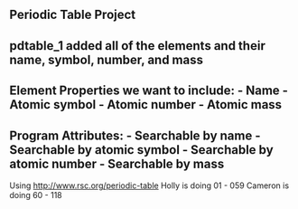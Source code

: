 Periodic Table Project
--------------------------------------------------
pdtable_1 
	added all of the elements and their name, symbol, number, and mass
--------------------------------------------------
Element Properties we want to include:
	- Name
	- Atomic symbol
	- Atomic number
	- Atomic mass
--------------------------------------------------
Program Attributes:
	- Searchable by name
	- Searchable by atomic symbol
	- Searchable by atomic number
	- Searchable by mass
--------------------------------------------------	
Using
http://www.rsc.org/periodic-table
Holly   is doing 01 - 059
Cameron is doing 60 - 118
